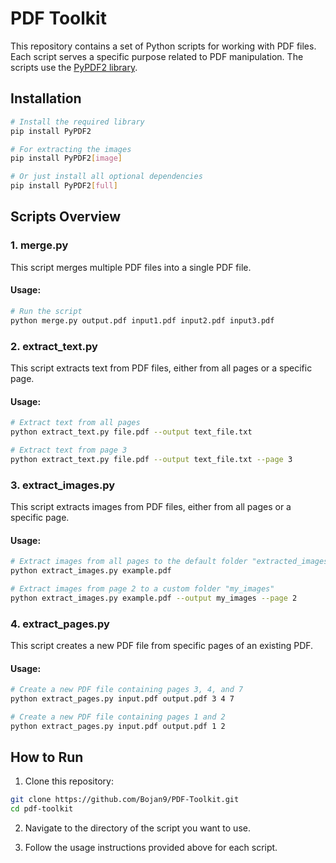 # PDF Toolkit

This repository contains a set of Python scripts for working with PDF files. Each script serves a specific purpose related to PDF manipulation. The scripts use the [PyPDF2 library](https://pypdf2.readthedocs.io/en/3.0.0/index.html).

## Installation

```bash
# Install the required library
pip install PyPDF2

# For extracting the images
pip install PyPDF2[image]

# Or just install all optional dependencies
pip install PyPDF2[full]
```

## Scripts Overview

### 1. merge.py

This script merges multiple PDF files into a single PDF file.

#### Usage:

```bash
# Run the script
python merge.py output.pdf input1.pdf input2.pdf input3.pdf
```

### 2. extract_text.py

This script extracts text from PDF files, either from all pages or a specific page.

#### Usage:

```bash
# Extract text from all pages
python extract_text.py file.pdf --output text_file.txt

# Extract text from page 3
python extract_text.py file.pdf --output text_file.txt --page 3
```

### 3. extract_images.py

This script extracts images from PDF files, either from all pages or a specific page.

#### Usage:

```bash
# Extract images from all pages to the default folder "extracted_images"
python extract_images.py example.pdf

# Extract images from page 2 to a custom folder "my_images"
python extract_images.py example.pdf --output my_images --page 2
```

### 4. extract_pages.py

This script creates a new PDF file from specific pages of an existing PDF.

#### Usage:

```bash
# Create a new PDF file containing pages 3, 4, and 7
python extract_pages.py input.pdf output.pdf 3 4 7

# Create a new PDF file containing pages 1 and 2
python extract_pages.py input.pdf output.pdf 1 2
```

## How to Run

1. Clone this repository:

```bash
git clone https://github.com/Bojan9/PDF-Toolkit.git
cd pdf-toolkit
```

2. Navigate to the directory of the script you want to use.

3. Follow the usage instructions provided above for each script.
